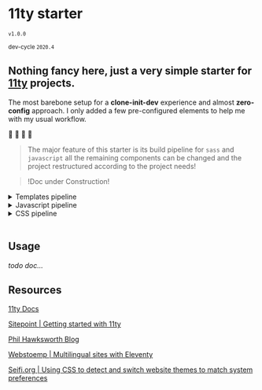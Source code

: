 # 11ty starter  
<small>`v1.0.0`</small>

<small>dev-cycle `2020.4`</small>

## Nothing fancy here, just a very simple starter for [11ty](https://www.11ty.dev/) projects.

The most barebone setup for a **clone-init-dev** experience and almost **zero-config** approach.
I only added a few pre-configured elements to help me with my usual workflow.

:construction: :construction: :construction: :construction:

>The major feature of this starter is its build pipeline for `sass` and `javascript` all the remaining components can be changed and the project restructured according to the project needs!

> !Doc under Construction!

<details>
<summary>Templates pipeline</summary>

## Templates
[11ty](https://www.11ty.dev/docs/templates/) is super-flexible and supports several templates engines. Every project can be structured based on projects needs an current mood!! :)

Example of `nunjucks` templates logics useful to handle multilanguage websites.

```njk
---
permalink: "{% if locale %}{{ locale }}/{% endif %}index.html"
---

{% extends "layouts/page.njk" %}

{% if locale %}
    {% set metaTitle = site[locale].metaTitle %}
    {% set metaDescription = site[locale].metaDescription %}
    {% set metaImage = site[locale].metaImage %}
{% else %}
    {% set metaTitle = site["en"].metaTitle %}
    {% set metaDescription = site["en"].metaDescription %}
    {% set metaImage = site["en"].metaImage %}
{% endif %}

{% block content %}
    {{ content | safe }}
{% endblock %}
```

_todo doc..._
</details>

<details>
<summary>Javascript pipeline</summary>

## Javascript pipeline 
Modular approach. All modules bundled and minified at build time using:

<small><-package.json-></small>
```sh
"rollup": "^2.29.0",
"rollup-plugin-terser": "^7.0.2",
```
The pipeline is taken from a very interesting article by [Craig Buckler](https://www.sitepoint.com/author/craig-buckler) on Sitepoint > [ Getting Started with 11ty](https://www.sitepoint.com/getting-started-with-eleventy/)

> Client-side JavaScript could be handled with a    **transform**, but **JavaScript** templates named <something>.`11ty.js` are also an option because they’re automatically processed by **Eleventy**. The example code provides **ES6** scripts to implement simple *dark/light* theme switching. **Rollup.js** is used to bundle all modules referenced by `main.js` into a single file and perform tree-shaking to remove any unused functions. The `terser` plugin then minifies the resulting code.


### JS Module | Example
`src/assets/js/modules/dom.js`

`src/assets/js/modules/theme.js`

`src/assets/js/javascript.11ty.js`

`src/assets/js/main.js`

_todo doc..._
</details>

<details>
<summary>CSS pipeline</summary>

## CSS pipeline | sass/scss 
_todo doc..._
### Vendors
[Bulma](https://bulma.io/)

Bulma is my favourite CSS framework when I decide to use one but it's not included by default.

How to have Bulma ready to go ?

> `npm i --save-dev bulma@latest`

Now **open** the `src/assets/sass/_vendors.scss` file and un-comment the first line.
```sh
// @import "~bulma/bulma"; // uncomment this line to import Bulma from npm package
```
Then **open** the`src/assets/sass/main.scss` file and uncomment the line that imports **vendors**.
```sh
@import "mediaqueries";
@import "typography";
@import "variables";
@import "resets";
// @import "vendors"; // uncomment to import 3rd party css frameworks/libraries
@import "design";
```
> t i l >
If we want to override Bulma variables it must be done before importing Bulma!!

Now we can use [Bulma](https://bulma.io/) in our design.

> t i l >
Here we are importing Bulma as a whole. With a different approach we could import selectivily only the modules that we are oing to use! <small>[Read more here](https://bulma.io/documentation/customize/with-webpack/)</small>.
</details>
<br/>

## Usage 
_todo doc..._

## Resources
[11ty Docs](https://www.11ty.dev/docs/)

[Sitepoint | Getting started with 11ty](https://www.sitepoint.com/getting-started-with-eleventy/)

[Phil Hawksworth Blog](https://www.hawksworx.com/blog)

[Webstoemp  | Multilingual sites with Eleventy](https://www.webstoemp.com/blog/multilingual-sites-eleventy/)

[Seifi.org | Using CSS to detect and switch website themes to match system preferences](https://seifi.org/css/prefers-color-scheme.html)
